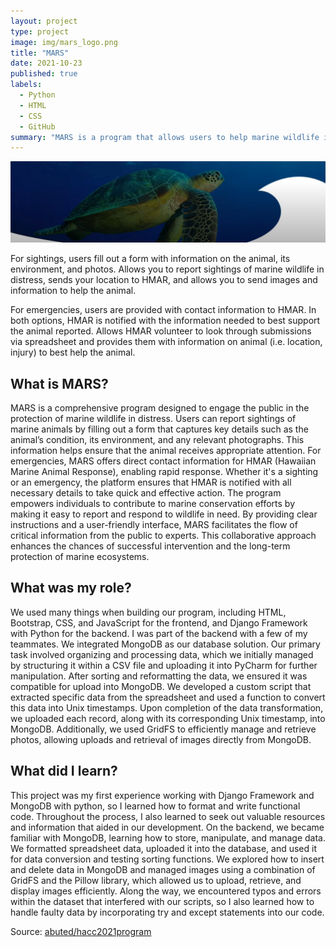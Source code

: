 ```yaml
---
layout: project
type: project
image: img/mars_logo.png
title: "MARS"
date: 2021-10-23
published: true
labels:
  - Python
  - HTML
  - CSS
  - GitHub
summary: "MARS is a program that allows users to help marine wildlife in distress."
---
```


<img class="img-fluid" src="../img/mars_bg.png">

For sightings, users fill out a form with information on the animal, its environment, and photos. Allows you to report sightings of marine wildlife in distress, sends your location to HMAR, and allows you to send images and information to help the animal.

For emergencies, users are provided with contact information to HMAR. In both options, HMAR is notified with the information needed to best support the animal reported. Allows HMAR volunteer to look through submissions via spreadsheet and provides them with information on animal (i.e. location, injury) to best help the animal.

## What is MARS?

MARS is a comprehensive program designed to engage the public in the protection of marine wildlife in distress. Users can report sightings of marine animals by filling out a form that captures key details such as the animal’s condition, its environment, and any relevant photographs. This information helps ensure that the animal receives appropriate attention. For emergencies, MARS offers direct contact information for HMAR (Hawaiian Marine Animal Response), enabling rapid response. Whether it's a sighting or an emergency, the platform ensures that HMAR is notified with all necessary details to take quick and effective action. The program empowers individuals to contribute to marine conservation efforts by making it easy to report and respond to wildlife in need. By providing clear instructions and a user-friendly interface, MARS facilitates the flow of critical information from the public to experts. This collaborative approach enhances the chances of successful intervention and the long-term protection of marine ecosystems.

## What was my role?

We used many things when building our program, including HTML, Bootstrap, CSS, and JavaScript for the frontend, and Django Framework with Python for the backend. I was part of the backend with a few of my teammates. We integrated MongoDB as our database solution. Our primary task involved organizing and processing data, which we initially managed by structuring it within a CSV file and uploading it into PyCharm for further manipulation. After sorting and reformatting the data, we ensured it was compatible for upload into MongoDB. We developed a custom script that extracted specific data from the spreadsheet and used a function to convert this data into Unix timestamps. Upon completion of the data transformation, we uploaded each record, along with its corresponding Unix timestamp, into MongoDB. Additionally, we used GridFS to efficiently manage and retrieve photos, allowing uploads and retrieval of images directly from MongoDB.

## What did I learn?

This project was my first experience working with Django Framework and MongoDB with python, so I learned how to format and write functional code. Throughout the process, I also learned to seek out valuable resources and information that aided in our development. On the backend, we became familiar with MongoDB, learning how to store, manipulate, and manage data. We formatted spreadsheet data, uploaded it into the database, and used it for data conversion and testing sorting functions. We explored how to insert and delete data in MongoDB and managed images using a combination of GridFS and the Pillow library, which allowed us to upload, retrieve, and display images efficiently. Along the way, we encountered typos and errors within the dataset that interfered with our scripts, so I also learned how to handle faulty data by incorporating try and except statements into our code.

  
Source: <a href="https://github.com/HACC2021/MARS.git"><i class="large github icon "></i>abuted/hacc2021program</a>
